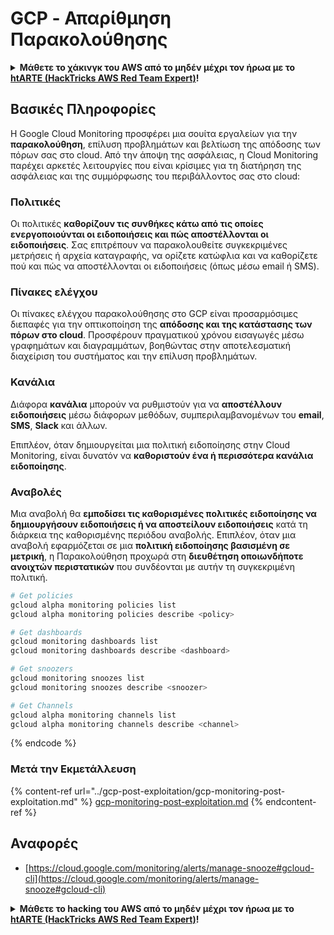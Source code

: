 # GCP - Απαρίθμηση Παρακολούθησης

<details>

<summary><strong>Μάθετε το χάκινγκ του AWS από το μηδέν μέχρι τον ήρωα με το</strong> <a href="https://training.hacktricks.xyz/courses/arte"><strong>htARTE (HackTricks AWS Red Team Expert)</strong></a><strong>!</strong></summary>

Άλλοι τρόποι για να υποστηρίξετε το HackTricks:

* Εάν θέλετε να δείτε την **εταιρεία σας να διαφημίζεται στο HackTricks** ή να **κατεβάσετε το HackTricks σε μορφή PDF** ελέγξτε τα [**ΣΧΕΔΙΑ ΣΥΝΔΡΟΜΗΣ**](https://github.com/sponsors/carlospolop)!
* Αποκτήστε το [**επίσημο PEASS & HackTricks swag**](https://peass.creator-spring.com)
* Ανακαλύψτε [**την Οικογένεια PEASS**](https://opensea.io/collection/the-peass-family), τη συλλογή μας από αποκλειστικά [**NFTs**](https://opensea.io/collection/the-peass-family)
* **Εγγραφείτε στη** 💬 [**ομάδα Discord**](https://discord.gg/hRep4RUj7f) ή στη [**ομάδα telegram**](https://t.me/peass) ή **ακολουθήστε** με στο **Twitter** 🐦 [**@carlospolopm**](https://twitter.com/carlospolopm)**.**
* **Μοιραστείτε τα χάκινγκ κόλπα σας υποβάλλοντας PRs στα** [**HackTricks**](https://github.com/carlospolop/hacktricks) και [**HackTricks Cloud**](https://github.com/carlospolop/hacktricks-cloud) αποθετήρια του github.

</details>

## Βασικές Πληροφορίες

Η Google Cloud Monitoring προσφέρει μια σουίτα εργαλείων για την **παρακολούθηση**, επίλυση προβλημάτων και βελτίωση της απόδοσης των πόρων σας στο cloud. Από την άποψη της ασφάλειας, η Cloud Monitoring παρέχει αρκετές λειτουργίες που είναι κρίσιμες για τη διατήρηση της ασφάλειας και της συμμόρφωσης του περιβάλλοντος σας στο cloud:

### Πολιτικές

Οι πολιτικές **καθορίζουν τις συνθήκες κάτω από τις οποίες ενεργοποιούνται οι ειδοποιήσεις και πώς αποστέλλονται οι ειδοποιήσεις**. Σας επιτρέπουν να παρακολουθείτε συγκεκριμένες μετρήσεις ή αρχεία καταγραφής, να ορίζετε κατώφλια και να καθορίζετε πού και πώς να αποστέλλονται οι ειδοποιήσεις (όπως μέσω email ή SMS).

### Πίνακες ελέγχου

Οι πίνακες ελέγχου παρακολούθησης στο GCP είναι προσαρμόσιμες διεπαφές για την οπτικοποίηση της **απόδοσης και της κατάστασης των πόρων στο cloud**. Προσφέρουν πραγματικού χρόνου εισαγωγές μέσω γραφημάτων και διαγραμμάτων, βοηθώντας στην αποτελεσματική διαχείριση του συστήματος και την επίλυση προβλημάτων.

### Κανάλια

Διάφορα **κανάλια** μπορούν να ρυθμιστούν για να **αποστέλλουν ειδοποιήσεις** μέσω διάφορων μεθόδων, συμπεριλαμβανομένων του **email**, **SMS**, **Slack** και άλλων.

Επιπλέον, όταν δημιουργείται μια πολιτική ειδοποίησης στην Cloud Monitoring, είναι δυνατόν να **καθοριστούν ένα ή περισσότερα κανάλια ειδοποίησης**.

### Αναβολές

Μια αναβολή θα **εμποδίσει τις καθορισμένες πολιτικές ειδοποίησης να δημιουργήσουν ειδοποιήσεις ή να αποστείλουν ειδοποιήσεις** κατά τη διάρκεια της καθορισμένης περιόδου αναβολής. Επιπλέον, όταν μια αναβολή εφαρμόζεται σε μια **πολιτική ειδοποίησης βασισμένη σε μετρική**, η Παρακολούθηση προχωρά στη **διευθέτηση οποιωνδήποτε ανοιχτών περιστατικών** που συνδέονται με αυτήν τη συγκεκριμένη πολιτική.
```bash
# Get policies
gcloud alpha monitoring policies list
gcloud alpha monitoring policies describe <policy>

# Get dashboards
gcloud monitoring dashboards list
gcloud monitoring dashboards describe <dashboard>

# Get snoozers
gcloud monitoring snoozes list
gcloud monitoring snoozes describe <snoozer>

# Get Channels
gcloud alpha monitoring channels list
gcloud alpha monitoring channels describe <channel>
```
{% endcode %}

### Μετά την Εκμετάλλευση

{% content-ref url="../gcp-post-exploitation/gcp-monitoring-post-exploitation.md" %}
[gcp-monitoring-post-exploitation.md](../gcp-post-exploitation/gcp-monitoring-post-exploitation.md)
{% endcontent-ref %}

## Αναφορές

* [https://cloud.google.com/monitoring/alerts/manage-snooze#gcloud-cli](https://cloud.google.com/monitoring/alerts/manage-snooze#gcloud-cli)

<details>

<summary><strong>Μάθετε το hacking του AWS από το μηδέν μέχρι τον ήρωα με το</strong> <a href="https://training.hacktricks.xyz/courses/arte"><strong>htARTE (HackTricks AWS Red Team Expert)</strong></a><strong>!</strong></summary>

Άλλοι τρόποι για να υποστηρίξετε το HackTricks:

* Εάν θέλετε να δείτε την **εταιρεία σας να διαφημίζεται στο HackTricks** ή να **κατεβάσετε το HackTricks σε μορφή PDF** ελέγξτε τα [**ΣΧΕΔΙΑ ΣΥΝΔΡΟΜΗΣ**](https://github.com/sponsors/carlospolop)!
* Αποκτήστε το [**επίσημο PEASS & HackTricks swag**](https://peass.creator-spring.com)
* Ανακαλύψτε [**The PEASS Family**](https://opensea.io/collection/the-peass-family), τη συλλογή μας από αποκλειστικά [**NFTs**](https://opensea.io/collection/the-peass-family)
* **Εγγραφείτε στη** 💬 [**ομάδα Discord**](https://discord.gg/hRep4RUj7f) ή στην [**ομάδα telegram**](https://t.me/peass) ή **ακολουθήστε** με στο **Twitter** 🐦 [**@carlospolopm**](https://twitter.com/carlospolopm)**.**
* **Μοιραστείτε τα hacking tricks σας υποβάλλοντας PRs στα** [**HackTricks**](https://github.com/carlospolop/hacktricks) και [**HackTricks Cloud**](https://github.com/carlospolop/hacktricks-cloud) αποθετήρια του github.

</details>
